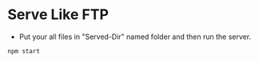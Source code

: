 # Serve Like FTP
 - Put your all files in "Served-Dir" named folder and then run the server.
 ```bash
npm start
```
